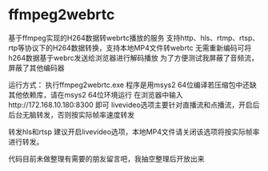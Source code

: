 # ffmpeg2webrtc

基于ffmpeg实现的H264数据转webrtc播放的服务
支持http、hls、rtmp、rtsp、rtp等协议下的H264数据转换，支持本地MP4文件转webrtc
无需重新编码可将h264数据基于webrc发送给浏览器进行解码播放
为了方便测试我屏蔽了音频流，屏蔽了其他编码器

运行方式：
执行ffmpeg2webrtc.exe
程序是用msys2 64位编译若压缩包中还缺其他依赖库，请在msys2 64位环境运行
在浏览器中输入http://172.168.10.180:8300 即可
livevideo选项主要针对直播流和点播流，开启后后台无脑转发，否则按实际帧率速度转发

转发hls和rtsp 建议开启livevideo选项，本地MP4文件请关闭该选项将按实际帧率进行转发。

代码目前未做整理有需要的朋友留言吧，我抽空整理后开放出来


